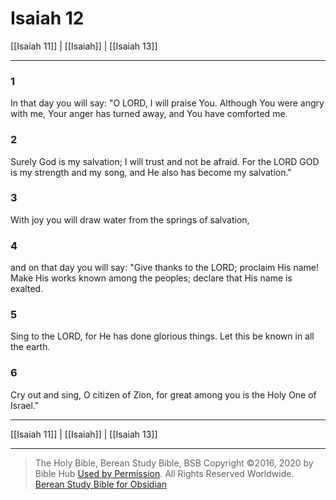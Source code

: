 # Isaiah 12

[[Isaiah 11]] | [[Isaiah]] | [[Isaiah 13]]

---

### 1
In that day you will say: "O LORD, I will praise You. Although You were angry with me, Your anger has turned away, and You have comforted me.

### 2
Surely God is my salvation; I will trust and not be afraid. For the LORD GOD is my strength and my song, and He also has become my salvation."

### 3
With joy you will draw water from the springs of salvation,

### 4
and on that day you will say: "Give thanks to the LORD; proclaim His name! Make His works known among the peoples; declare that His name is exalted.

### 5
Sing to the LORD, for He has done glorious things. Let this be known in all the earth.

### 6
Cry out and sing, O citizen of Zion, for great among you is the Holy One of Israel."

---

[[Isaiah 11]] | [[Isaiah]] | [[Isaiah 13]]

---

> The Holy Bible, Berean Study Bible, BSB
> Copyright &copy;2016, 2020 by Bible Hub
> [Used by Permission](https://berean.bible/terms.htm). All Rights Reserved Worldwide.
> [Berean Study Bible for Obsidian](https://github.com/gapmiss/berean-study-bible-for-obsidian)

